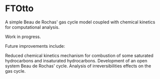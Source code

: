 # FTOtto

A simple Beau de Rochas' gas cycle model coupled with chemical kinetics for computational analysis. 

Work in progress.

Future improvements include:

Reduced chemical kinetics mechanism for combustion of some saturated hydrocarbons and insaturated hydrocarbons. 
Development of an open system Beau de Rochas' cycle. 
Analysis of irreversibilities effects on the gas cycle.

